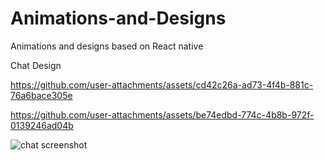 # Animations-and-Designs
Animations and designs based on React native 

Chat Design

https://github.com/user-attachments/assets/cd42c26a-ad73-4f4b-881c-76a6bace305e


https://github.com/user-attachments/assets/be74edbd-774c-4b8b-972f-0139246ad04b 


![chat screenshot](https://github.com/user-attachments/assets/47e77cca-b8b6-49bc-be21-2a135722155c)

